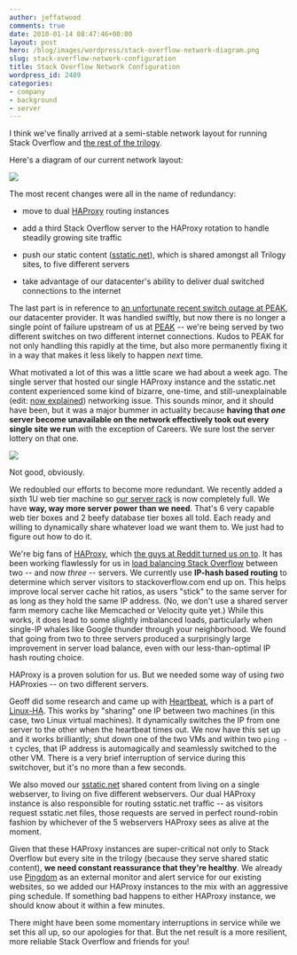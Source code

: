 ```yaml
---
author: jeffatwood
comments: true
date: 2010-01-14 08:47:46+00:00
layout: post
hero: /blog/images/wordpress/stack-overflow-network-diagram.png
slug: stack-overflow-network-configuration
title: Stack Overflow Network Configuration
wordpress_id: 2489
categories:
- company
- background
- server
---
```



I think we've finally arrived at a semi-stable network layout for running Stack Overflow and [the rest of the trilogy](http://blog.stackoverflow.com/2009/05/the-stack-overflow-trilogy/).



Here's a diagram of our current network layout:



[![](/blog/images/wordpress/stack-overflow-network-diagram-small.png)](/blog/images/wordpress/stack-overflow-network-diagram.png)



The most recent changes were all in the name of redundancy:







  * move to dual [HAProxy](http://haproxy.1wt.eu/) routing instances

  * add a third Stack Overflow server to the HAProxy rotation to handle steadily growing site traffic

  * push our static content ([sstatic.net](http://sstatic.net)), which is shared amongst all Trilogy sites, to five different servers

  * take advantage of our datacenter's ability to deliver dual switched connections to the internet




The last part is in reference to [an unfortunate recent switch outage at PEAK](http://blog.stackoverflow.com/2009/10/stack-overflow-outage/), our datacenter provider. It was handled swiftly, but now there is no longer a single point of failure upstream of us at [PEAK](http://www.peakinternet.com/business/hosting/colocation-dedicated#) -- we're being served by two different switches on two different internet connections. Kudos to PEAK for not only handling this rapidly at the time, but also more permanently fixing it in a way that makes it less likely to happen _next_ time.



What motivated a lot of this was a little scare we had about a week ago. The single server that hosted our single HAProxy instance and the sstatic.net content experienced some kind of bizarre, one-time, and still-unexplainable (edit: [now explained](http://blog.stackoverflow.com/2010/01/six-whys-or-never-trust-your-network-switch/)) networking issue. This sounds minor, and it should have been, but it was a major bummer in actuality because **having that _one_ server become unavailable on the network effectively took out every single site we run** with the exception of Careers. We sure lost the server lottery on that one.



[![](http://blog.stackoverflow.com/wp-content/uploads/star-wars-fail.jpg)](http://www.shipmentoffail.com/fails/2008/01/star-wars-fail/)



Not good, obviously.



We redoubled our efforts to become more redundant. We recently added a sixth 1U web tier machine so [our server rack](http://blog.stackoverflow.com/2009/12/stack-overflow-rack-glamour-shots/) is now completely full. We have **way, way more server power than we need**. That's 6 very capable web tier boxes and 2 beefy database tier boxes all told. Each ready and willing to dynamically share whatever load we want them to. We just had to figure out how to do it.



We're big fans of [HAProxy](http://haproxy.1wt.eu/), which [the guys at Reddit turned us on to](http://blog.stackoverflow.com/2008/10/podcast-27/). It has been working flawlessly for us in [load balancing Stack Overflow](http://blog.stackoverflow.com/2009/09/load-balancing-stack-overflow/) between two -- and now _three_ -- servers. We currently use **IP-hash based routing** to determine which server visitors to stackoverflow.com end up on. This helps improve local server cache hit ratios, as users "stick" to the same server for as long as they hold the same IP address. (No, we don't use a shared server farm memory cache like Memcached or Velocity quite yet.) While this works, it does lead to some slightly imbalanced loads, particularly when single-IP whales like Google thunder through your neighborhood. We found that going from two to three servers produced a surprisingly large improvement in server load balance, even with our less-than-optimal IP hash routing choice.



HAProxy is a proven solution for us. But we needed some way of using _two_ HAProxies -- on two different servers.



Geoff did some research and came up with [Heartbeat](http://www.linux-ha.org/wiki/Heartbeat), which is a part of [Linux-HA](http://www.linux-ha.org/wiki/Main_Page). This works by "sharing" one IP between two machines (in this case, two Linux virtual machines). It dynamically switches the IP from one server to the other when the heartbeat times out. We now have this set up and it works brilliantly; shut down one of the two VMs and within two `ping -t` cycles, that IP address is automagically and seamlessly switched to the other VM. There is a very brief interruption of service during this switchover, but it's no more than a few seconds.



We also moved our [sstatic.net](http://sstatic.net) shared content from living on a single webserver, to living on five different webservers. Our dual HAProxy instance is also responsible for routing sstatic.net traffic -- as visitors request sstatic.net files, those requests are served in perfect round-robin fashion by whichever of the 5 webservers HAProxy sees as alive at the moment.



Given that these HAProxy instances are super-critical not only to Stack Overflow but every site in the trilogy (because they serve shared static content), **we need constant reassurance that they're healthy**. We already use [Pingdom](http://www.pingdom.com/) as an external monitor and alert service for our existing websites, so we added our HAProxy instances to the mix with an aggressive ping schedule. If something bad happens to either HAProxy instance, we should know about it within a few minutes.



There might have been some momentary interruptions in service while we set this all up, so our apologies for that. But the net result is a more resilient, more reliable Stack Overflow and friends for you!

